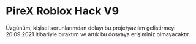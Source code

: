 # PireX Roblox Hack V9
Üzgünüm, kişisel sorunlarımdan dolayı bu proje/yazılım geliştirmeyi 20.09.2021 
itibariyle bıraktım ve artık bu dosyaya erişiminiz olmayacaktır.

